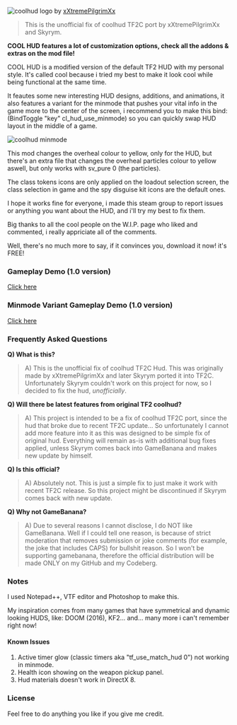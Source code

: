![coolhud logo](https://i.imgur.com/rFezBs2.png) by [xXtremePilgrimXx](https://gamebanana.com/members/1736053)

> This is the unofficial fix of coolhud TF2C port by xXtremePilgrimXx and Skyrym.

**COOL HUD features a lot of customization options, check all the addons & extras on the mod file!**

COOL HUD is a modified version of the default TF2 HUD with my personal style.
It's called cool because i tried my best to make it look cool while being functional at the same time.

It feautes some new interesting HUD designs, additions, and animations, it also features a variant for the minmode that pushes your vital info in the game more to the center of the screen, i recommend you to make this bind: (BindToggle "key" cl_hud_use_minmode) so you can quickly swap HUD layout in the middle of a game.

![coolhud minmode](https://i.imgur.com/KLkRlwa.gif)

This mod changes the overheal colour to yellow, only for the HUD, but there's an extra file that changes the overheal particles colour to yellow aswell, but only works with sv_pure 0 (the particles).

The class tokens icons are only applied on the loadout selection screen, the class selection in game and the spy disguise kit icons are the default ones.

I hope it works fine for everyone, i made this steam group to report issues or anything you want about the HUD, and i'll try my best to fix them.

Big thanks to all the cool people on the W.I.P. page who liked and commented, i really appriciate all of the comments.

Well, there's no much more to say, if it convinces you, download it now! it's FREE!

### Gameplay Demo (1.0 version)
[Click here](https://www.youtube-nocookie.com/embed/S0X5ISzVt_I)

### Minmode Variant Gameplay Demo (1.0 version)
[Click here](https://www.youtube-nocookie.com/embed/-rsZefP2ufU)

### Frequently Asked Questions
**Q) What is this?**
> A) This is the unofficial fix of coolhud TF2C Hud. This was originally made by xXtremePilgrimXx and later Skyrym ported it into TF2C. Unfortunately Skyrym couldn't work on this project for now, so I decided to fix the hud, *unofficially*.

**Q) Will there be latest features from original TF2 coolhud?**
> A) This project is intended to be a fix of coolhud TF2C port, since the hud that broke due to recent TF2C update... So unfortunately I cannot add more feature into it as this was designed to be simple fix of original hud. Everything will remain as-is with additional bug fixes applied, unless Skyrym comes back into GameBanana and makes new update by himself.

**Q) Is this official?**
> A) Absolutely not. This is just a simple fix to just make it work with recent TF2C release. So this project might be discontinued if Skyrym comes back with new update.

**Q) Why not GameBanana?**
> A) Due to several reasons I cannot disclose, I do NOT like GameBanana. Well if I could tell one reason, is because of strict moderation that removes submission or joke comments (for example, the joke that includes CAPS) for bullshit reason. So I won't be supporting gamebanana, therefore the official distribution will be made ONLY on my GitHub and my Codeberg.

### Notes
I used Notepad++, VTF editor and Photoshop to make this.

My inspiration comes from many games that have symmetrical and dynamic looking HUDS, like: DOOM (2016), KF2... and... many more i can't remember right now!

#### Known Issues
1. Active timer glow (classic timers aka "tf_use_match_hud 0") not working in minmode.
2. Health icon showing on the weapon pickup panel.
3. Hud materials doesn't work in DirectX 8.

### License
Feel free to do anything you like if you give me credit.
